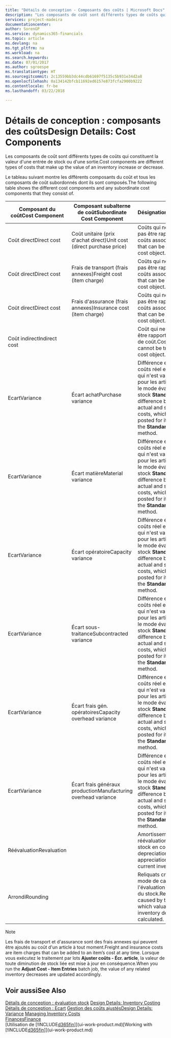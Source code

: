 ```yaml
---
title: "Détails de conception - Composants des coûts | Microsoft Docs"
description: "Les composants de coût sont différents types de coûts qui constituent la valeur d'une entrée de stock ou d'une sortie."
services: project-madeira
documentationcenter: 
author: SorenGP
ms.service: dynamics365-financials
ms.topic: article
ms.devlang: na
ms.tgt_pltfrm: na
ms.workload: na
ms.search.keywords: 
ms.date: 07/01/2017
ms.author: sgroespe
ms.translationtype: HT
ms.sourcegitcommit: 2c13559bb3dc44cdb61697f5135c5b931e34d2a8
ms.openlocfilehash: 0a134142bfcb11692ed6157e873fcfa2900b9222
ms.contentlocale: fr-be
ms.lasthandoff: 03/22/2018

---
```

# <a name="design-details-cost-components"></a><span data-ttu-id="65e19-103">Détails de conception : composants des coûts</span><span class="sxs-lookup"><span data-stu-id="65e19-103">Design Details: Cost Components</span></span>
<span data-ttu-id="65e19-104">Les composants de coût sont différents types de coûts qui constituent la valeur d'une entrée de stock ou d'une sortie.</span><span class="sxs-lookup"><span data-stu-id="65e19-104">Cost components are different types of costs that make up the value of an inventory increase or decrease.</span></span>  

 <span data-ttu-id="65e19-105">Le tableau suivant montre les différents composants du coût et tous les composants de coût subordonnés dont ils sont composés.</span><span class="sxs-lookup"><span data-stu-id="65e19-105">The following table shows the different cost components and any subordinate cost components that they consist of.</span></span>  

|<span data-ttu-id="65e19-106">Composant du coût</span><span class="sxs-lookup"><span data-stu-id="65e19-106">Cost Component</span></span>|<span data-ttu-id="65e19-107">Composant subalterne de coût</span><span class="sxs-lookup"><span data-stu-id="65e19-107">Subordinate Cost Component</span></span>|<span data-ttu-id="65e19-108">Désignation</span><span class="sxs-lookup"><span data-stu-id="65e19-108">Description</span></span>|  
|--------------------|--------------------------------|---------------------------------------|  
|<span data-ttu-id="65e19-109">Coût direct</span><span class="sxs-lookup"><span data-stu-id="65e19-109">Direct cost</span></span>|<span data-ttu-id="65e19-110">Coût unitaire (prix d'achat direct)</span><span class="sxs-lookup"><span data-stu-id="65e19-110">Unit cost (direct purchase price)</span></span>|<span data-ttu-id="65e19-111">Coûts qui ne peuvent pas être rapportés à des coûts associés.</span><span class="sxs-lookup"><span data-stu-id="65e19-111">Cost that can be traced to a cost object.</span></span>|  
|<span data-ttu-id="65e19-112">Coût direct</span><span class="sxs-lookup"><span data-stu-id="65e19-112">Direct cost</span></span>|<span data-ttu-id="65e19-113">Frais de transport (frais annexes)</span><span class="sxs-lookup"><span data-stu-id="65e19-113">Freight cost (item charge)</span></span>|<span data-ttu-id="65e19-114">Coûts qui ne peuvent pas être rapportés à des coûts associés.</span><span class="sxs-lookup"><span data-stu-id="65e19-114">Cost that can be traced to a cost object.</span></span>|  
|<span data-ttu-id="65e19-115">Coût direct</span><span class="sxs-lookup"><span data-stu-id="65e19-115">Direct cost</span></span>|<span data-ttu-id="65e19-116">Frais d'assurance (frais annexes)</span><span class="sxs-lookup"><span data-stu-id="65e19-116">Insurance cost (item charge)</span></span>|<span data-ttu-id="65e19-117">Coûts qui ne peuvent pas être rapportés à des coûts associés.</span><span class="sxs-lookup"><span data-stu-id="65e19-117">Cost that can be traced to a cost object.</span></span>|  
|<span data-ttu-id="65e19-118">Coût indirect</span><span class="sxs-lookup"><span data-stu-id="65e19-118">Indirect cost</span></span>||<span data-ttu-id="65e19-119">Coût qui ne peut pas être rapporté à un objet de coût.</span><span class="sxs-lookup"><span data-stu-id="65e19-119">Cost that cannot be traced to a cost object.</span></span>|  
|<span data-ttu-id="65e19-120">Ecart</span><span class="sxs-lookup"><span data-stu-id="65e19-120">Variance</span></span>|<span data-ttu-id="65e19-121">Écart achat</span><span class="sxs-lookup"><span data-stu-id="65e19-121">Purchase variance</span></span>|<span data-ttu-id="65e19-122">Différence entre les coûts réel et standard, qui n'est validée que pour les articles utilisant le mode évaluation stock **Standard**.</span><span class="sxs-lookup"><span data-stu-id="65e19-122">The difference between actual and standard costs, which is only posted for items using the **Standard** costing method.</span></span>|  
|<span data-ttu-id="65e19-123">Ecart</span><span class="sxs-lookup"><span data-stu-id="65e19-123">Variance</span></span>|<span data-ttu-id="65e19-124">Écart matière</span><span class="sxs-lookup"><span data-stu-id="65e19-124">Material variance</span></span>|<span data-ttu-id="65e19-125">Différence entre les coûts réel et standard, qui n'est validée que pour les articles utilisant le mode évaluation stock **Standard**.</span><span class="sxs-lookup"><span data-stu-id="65e19-125">The difference between actual and standard costs, which is only posted for items using the **Standard** costing method.</span></span>|  
|<span data-ttu-id="65e19-126">Ecart</span><span class="sxs-lookup"><span data-stu-id="65e19-126">Variance</span></span>|<span data-ttu-id="65e19-127">Écart opératoire</span><span class="sxs-lookup"><span data-stu-id="65e19-127">Capacity variance</span></span>|<span data-ttu-id="65e19-128">Différence entre les coûts réel et standard, qui n'est validée que pour les articles utilisant le mode évaluation stock **Standard**.</span><span class="sxs-lookup"><span data-stu-id="65e19-128">The difference between actual and standard costs, which is only posted for items using the **Standard** costing method.</span></span>|  
|<span data-ttu-id="65e19-129">Ecart</span><span class="sxs-lookup"><span data-stu-id="65e19-129">Variance</span></span>|<span data-ttu-id="65e19-130">Écart sous-traitance</span><span class="sxs-lookup"><span data-stu-id="65e19-130">Subcontracted variance</span></span>|<span data-ttu-id="65e19-131">Différence entre les coûts réel et standard, qui n'est validée que pour les articles utilisant le mode évaluation stock **Standard**.</span><span class="sxs-lookup"><span data-stu-id="65e19-131">The difference between actual and standard costs, which is only posted for items using the **Standard** costing method.</span></span>|  
|<span data-ttu-id="65e19-132">Ecart</span><span class="sxs-lookup"><span data-stu-id="65e19-132">Variance</span></span>|<span data-ttu-id="65e19-133">Écart frais gén. opératoires</span><span class="sxs-lookup"><span data-stu-id="65e19-133">Capacity overhead variance</span></span>|<span data-ttu-id="65e19-134">Différence entre les coûts réel et standard, qui n'est validée que pour les articles utilisant le mode évaluation stock **Standard**.</span><span class="sxs-lookup"><span data-stu-id="65e19-134">The difference between actual and standard costs, which is only posted for items using the **Standard** costing method.</span></span>|  
|<span data-ttu-id="65e19-135">Ecart</span><span class="sxs-lookup"><span data-stu-id="65e19-135">Variance</span></span>|<span data-ttu-id="65e19-136">Écart frais généraux production</span><span class="sxs-lookup"><span data-stu-id="65e19-136">Manufacturing overhead variance</span></span>|<span data-ttu-id="65e19-137">Différence entre les coûts réel et standard, qui n'est validée que pour les articles utilisant le mode évaluation stock **Standard**.</span><span class="sxs-lookup"><span data-stu-id="65e19-137">The difference between actual and standard costs, which is only posted for items using the **Standard** costing method.</span></span>|  
|<span data-ttu-id="65e19-138">Réévaluation</span><span class="sxs-lookup"><span data-stu-id="65e19-138">Revaluation</span></span>||<span data-ttu-id="65e19-139">Amortissement ou réévaluation de la valeur stock en cours.</span><span class="sxs-lookup"><span data-stu-id="65e19-139">A depreciation or appreciation of the current inventory value.</span></span>|  
|<span data-ttu-id="65e19-140">Arrondi</span><span class="sxs-lookup"><span data-stu-id="65e19-140">Rounding</span></span>||<span data-ttu-id="65e19-141">Reliquats créés par le mode de calcul de l'évaluation des sorties du stock.</span><span class="sxs-lookup"><span data-stu-id="65e19-141">Residuals caused by the way in which valuation of inventory decreases are calculated.</span></span>|  

> [!NOTE]  
>  <span data-ttu-id="65e19-142">Les frais de transport et d'assurance sont des frais annexes qui peuvent être ajoutés au coût d'un article à tout moment.</span><span class="sxs-lookup"><span data-stu-id="65e19-142">Freight and insurance costs are item charges that can be added to an item’s cost at any time.</span></span> <span data-ttu-id="65e19-143">Lorsque vous exécutez le traitement par lots **Ajuster coûts - Écr. article**, la valeur de toute diminution de stock liée est mise à jour en conséquence.</span><span class="sxs-lookup"><span data-stu-id="65e19-143">When you run the **Adjust Cost - Item Entries** batch job, the value of any related inventory decreases are updated accordingly.</span></span>  

## <a name="see-also"></a><span data-ttu-id="65e19-144">Voir aussi</span><span class="sxs-lookup"><span data-stu-id="65e19-144">See Also</span></span>  
 <span data-ttu-id="65e19-145">[Détails de conception : évaluation stock](design-details-inventory-costing.md) </span><span class="sxs-lookup"><span data-stu-id="65e19-145">[Design Details: Inventory Costing](design-details-inventory-costing.md) </span></span>  
 <span data-ttu-id="65e19-146">[Détails de conception : Ecart](design-details-variance.md) [Gestion des coûts ajustés](finance-manage-inventory-costs.md)</span><span class="sxs-lookup"><span data-stu-id="65e19-146">[Design Details: Variance](design-details-variance.md) [Managing Inventory Costs](finance-manage-inventory-costs.md)</span></span>  
 [<span data-ttu-id="65e19-147">Finances</span><span class="sxs-lookup"><span data-stu-id="65e19-147">Finance</span></span>](finance.md)  
 <span data-ttu-id="65e19-148">[Utilisation de [!INCLUDE[d365fin](includes/d365fin_md.md)]](ui-work-product.md)</span><span class="sxs-lookup"><span data-stu-id="65e19-148">[Working with [!INCLUDE[d365fin](includes/d365fin_md.md)]](ui-work-product.md)</span></span>  

